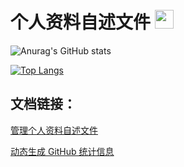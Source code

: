 # 个人资料自述文件 <img src="https://raw.githubusercontent.com/MartinHeinz/MartinHeinz/master/wave.gif" width="30px">


![Anurag's GitHub stats](https://github-readme-stats.vercel.app/api?username=JuctTr&show_icons=true&theme=onedark&count_private=true)

[![Top Langs](https://github-readme-stats.vercel.app/api/top-langs/?username=JuctTr)](https://github.com/anuraghazra/github-readme-stats)


## 文档链接：
[管理个人资料自述文件](https://docs.github.com/cn/account-and-profile/setting-up-and-managing-your-github-profile/customizing-your-profile/managing-your-profile-readme)

[动态生成 GitHub 统计信息](https://github.com/anuraghazra/github-readme-stats/blob/master/docs/readme_cn.md)



<!--
**JuctTr/JuctTr** is a ✨ _special_ ✨ repository because its `README.md` (this file) appears on your GitHub profile.

Here are some ideas to get you started:

- 🔭 I’m currently working on ...
- 🌱 I’m currently learning ...
- 👯 I’m looking to collaborate on ...
- 🤔 I’m looking for help with ...
- 💬 Ask me about ...
- 📫 How to reach me: ...
- 😄 Pronouns: ...
- ⚡ Fun fact: ...
-->
